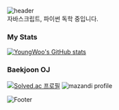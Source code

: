 ![header](https://capsule-render.vercel.app/api?type=waving&color=gradient&animation=fadeIn&fontAlignY=38&height=300&section=header&text=Hello%20I`m%20YoungWooJi&fontSize=40)</br>
자바스크립트, 파이썬 독학 중입니다.</br>

### My Stats
[![YoungWoo's GitHub stats](https://github-readme-stats.vercel.app/api?username=youngwoo-ji)](https://github.com/anuraghazra/github-readme-stats)</br>
<!--[![Top Langs](https://github-readme-stats.vercel.app/api/top-langs/?username=youngwoo-ji)](https://github.com/Security-Development/github-readme-stats)-->
### Baekjoon OJ
[![Solved.ac
프로필](http://mazassumnida.wtf/api/v2/generate_badge?boj=ywooji)](https://solved.ac/ywooji)
![mazandi profile](http://mazandi.herokuapp.com/api?handle=ywooji&theme=warm)

![Footer](https://capsule-render.vercel.app/api?type=waving&color=gradient&height=250&section=footer)
<!---
YoungWoo-Ji/YoungWoo-Ji is a ✨ special ✨ repository because its `README.md` (this file) appears on your GitHub profile.
You can click the Preview link to take a look at your changes.
--->
